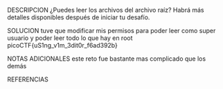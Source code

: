 
DESCRIPCION
 ¿Puedes leer los archivos del archivo raíz?
Habrá más detalles disponibles después de iniciar tu desafío.

SOLUCION
tuve que modificar mis permisos para poder leer como super usuario y poder leer todo lo que hay en root
picoCTF{uS1ng_v1m_3dit0r_f6ad392b}

NOTAS ADICIONALES
este reto fue bastante mas complicado que los demás

REFERENCIAS